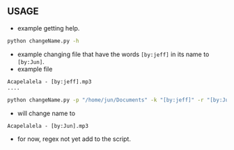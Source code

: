 ## USAGE
- example getting help.
```bash
python changeName.py -h
```
- example changing file that have the words `[by:jeff]` in its name to `[by:Jun]`.
- example file
```
Acapelalela - [by:jeff].mp3
....
```
```bash
python changeName.py -p "/home/jun/Documents" -k "[by:jeff]" -r "[by:Jun]" -t file
```
- will change name to
```
Acapelalela - [by:Jun].mp3
```

- for now, regex not yet add to the script.